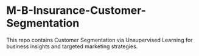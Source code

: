 # M-B-Insurance-Customer-Segmentation
This repo contains  Customer Segmentation via Unsupervised Learning for business insights and targeted marketing strategies.
